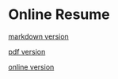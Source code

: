 # Online Resume


[markdown version](./gustavo-marin.resume.md)

[pdf version](./gustavo-marin.resume.pdf)

[online version](https://guumaster.github.io/resume/)

